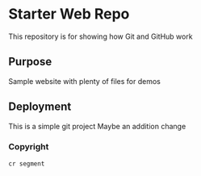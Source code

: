 # Starter Web Repo

This repository is for showing how Git and GitHub work

## Purpose

Sample website with plenty of files for demos

## Deployment

This is a simple git project
Maybe an addition change

### Copyright
    cr segment